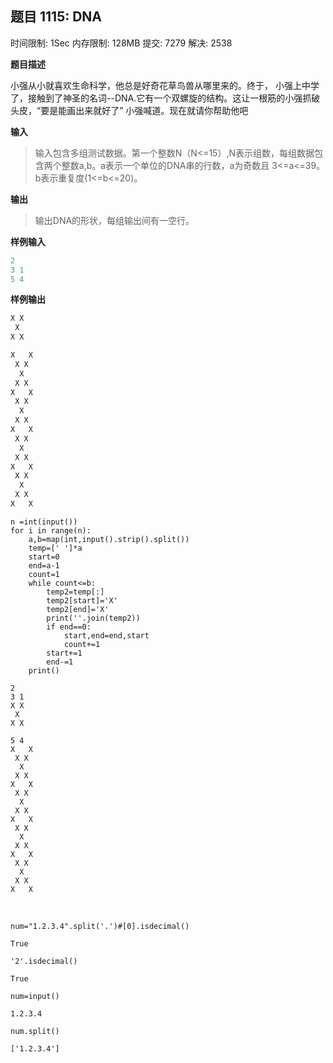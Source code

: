 ## 题目 1115: DNA

时间限制: 1Sec 内存限制: 128MB 提交: 7279 解决: 2538

**题目描述**

小强从小就喜欢生命科学，他总是好奇花草鸟兽从哪里来的。终于， 小强上中学了，接触到了神圣的名词--DNA.它有一个双螺旋的结构。这让一根筋的小强抓破头皮，“要是能画出来就好了” 小强喊道。现在就请你帮助他吧

**输入**

> 输入包含多组测试数据。第一个整数N（N<=15）,N表示组数，每组数据包含两个整数a,b。a表示一个单位的DNA串的行数，a为奇数且
> 3<=a<=39。b表示重复度(1<=b<=20)。

**输出**

> 输出DNA的形状，每组输出间有一空行。

**样例输入**

```python
2
3 1
5 4
```

**样例输出**

```python
X X
 X
X X

X   X
 X X
  X
 X X
X   X
 X X
  X
 X X
X   X
 X X
  X
 X X
X   X
 X X
  X
 X X
X   X
```


```
n =int(input())
for i in range(n):
    a,b=map(int,input().strip().split())
    temp=[' ']*a
    start=0
    end=a-1
    count=1
    while count<=b:
        temp2=temp[:]
        temp2[start]='X'
        temp2[end]='X'
        print(''.join(temp2))
        if end==0:
            start,end=end,start
            count+=1
        start+=1
        end-=1
    print()
```

    2
    3 1
    X X
     X 
    X X
    
    5 4
    X   X
     X X 
      X  
     X X 
    X   X
     X X 
      X  
     X X 
    X   X
     X X 
      X  
     X X 
    X   X
     X X 
      X  
     X X 
    X   X


​    


```
num="1.2.3.4".split('.')#[0].isdecimal()
```




    True




```
'2'.isdecimal()
```




    True




```
num=input()
```

    1.2.3.4



```
num.split()
```




    ['1.2.3.4']
